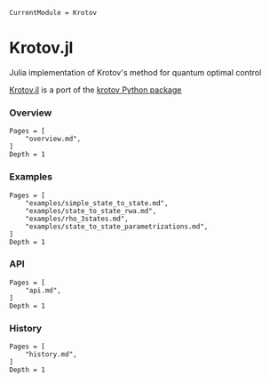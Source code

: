 ```@meta
CurrentModule = Krotov
```

# Krotov.jl

Julia implementation of Krotov's method for quantum optimal control

[Krotov.jl](https://github.com/JuliaQuantumControl/Krotov.jl) is a port of the [krotov Python package](https://github.com/qucontrol/krotov)

### Overview

```@contents
Pages = [
    "overview.md",
]
Depth = 1
```

### Examples

```@contents
Pages = [
    "examples/simple_state_to_state.md",
    "examples/state_to_state_rwa.md",
    "examples/rho_3states.md",
    "examples/state_to_state_parametrizations.md",
]
Depth = 1
```

### API

```@contents
Pages = [
    "api.md",
]
Depth = 1
```

### History

```@contents
Pages = [
    "history.md",
]
Depth = 1
```
